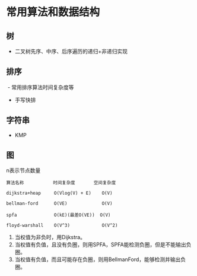 # 常用算法和数据结构

## 树
 - 二叉树先序、中序、后序遍历的递归+非递归实现

## 排序
 - 常用排序算法时间复杂度等
 - 手写快排

## 字符串
 - KMP

## 图
n表示节点数量
```
算法名称           时间复杂度       空间复杂度

dijkstra+heap     O(Vlog(V) + E)    O(V)

bellman-ford      O(VE)             O(V)

spfa              O(kE)(最差O(VE))  O(V)

floyd-warshall    O(V^3)            O(V^2)
```
1. 当权值为非负时，用Dijkstra。
2. 当权值有负值，且没有负圈，则用SPFA，SPFA能检测负圈，但是不能输出负圈。
3. 当权值有负值，而且可能存在负圈，则用BellmanFord，能够检测并输出负圈。
